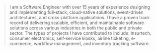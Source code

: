 
> I am a Software Engineer with over 15 years of experience designing and implementing full-stack; cloud-native solutions, event-driven architectures, and cross-platform applications. I have a proven track record of delivering scalable, efficient, and maintainable software solutions across various industries in both the public and private sector. The types of projects I have contributed to include: insurtech, consumer electronics, self-service kiosks, airline ticketing, e-commerce, workflow management, and inventory tracking software.
